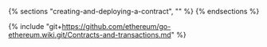 {% sections "creating-and-deploying-a-contract", "" %}
{% endsections %}

{% include "git+https://github.com/ethereum/go-ethereum.wiki.git/Contracts-and-transactions.md" %}